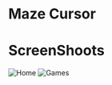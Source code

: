 # Maze Cursor
# ScreenShoots
![Home](https://user-images.githubusercontent.com/84588706/150046282-ea8d07c7-8bca-45b7-9ef6-68e80df843bc.jpg)
![Games](https://user-images.githubusercontent.com/84588706/150046309-7728e118-884f-41d8-88f4-0afeab3583ae.jpg)
